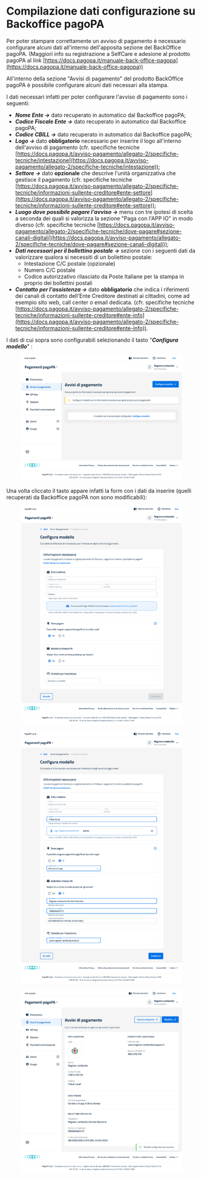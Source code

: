 # Compilazione dati configurazione su Backoffice pagoPA

Per poter stampare correttamente un avviso di pagamento è necessario configurare alcuni dati all'interno dell'apposita sezione del BackOffice pagoPA. (Maggiori info su registrazione a SelfCare e adesione al prodotto pagoPA al link [https://docs.pagopa.it/manuale-back-office-pagopa](https://docs.pagopa.it/manuale-back-office-pagopa))

All'interno della sezione "Avvisi di pagamento" del prodotto BackOffice pagoPA è possibile configurare alcuni dati necessari alla stampa.

I dati necessari infatti per poter configurare l'avviso di pagamento sono i seguenti:

* _**Nome Ente ->**_ dato recuperato in automatico dal Backoffice pagoPA;
* _**Codice Fiscale Ente ->**_ dato recuperato in automatico dal Backoffice pagoPA;
* _**Codice CBILL ->**_ dato recuperato in automatico dal Backoffice pagoPA;
* _**Logo ->**_ dato **obbligatorio** necessario per inserire il logo all'interno dell'avviso di pagamento (cfr. specifiche tecniche [https://docs.pagopa.it/avviso-pagamento/allegato-2/specifiche-tecniche/intestazione](https://docs.pagopa.it/avviso-pagamento/allegato-2/specifiche-tecniche/intestazione));
* _**Settore ->**_ dato **opzionale** che descrive l'unità organizzativa che gestisce il pagamento (cfr. specifiche tecniche [https://docs.pagopa.it/avviso-pagamento/allegato-2/specifiche-tecniche/informazioni-sullente-creditore#ente-settore](https://docs.pagopa.it/avviso-pagamento/allegato-2/specifiche-tecniche/informazioni-sullente-creditore#ente-settore));
* _**Luogo dove possibile pagare l'avviso ->**_ menu con tre ipotesi di scelta a seconda dei quali si valorizza la sezione "Paga con l'APP IO" in modo diverso (cfr. specifiche tecniche [https://docs.pagopa.it/avviso-pagamento/allegato-2/specifiche-tecniche/dove-pagare#sezione-canali-digitali](https://docs.pagopa.it/avviso-pagamento/allegato-2/specifiche-tecniche/dove-pagare#sezione-canali-digitali));
* _**Dati necessari per il bollettino postale ->**_ sezione con i seguenti dati da valorizzare qualora si necessiti di un bollettino postale:
  * Intestazione C/C postale (opzionale)
  * Numero C/C postale
  * Codice autorizzativo rilasciato da Poste Italiane per la stampa in proprio dei bollettini postali
* _**Contatto per l'assistenza ->**_ dato **obbligatorio** che indica i riferimenti dei canali di contatto dell'Ente Creditore destinati ai cittadini, come ad esempio sito web, call center o email dedicata. (cfr. specifiche tecniche [https://docs.pagopa.it/avviso-pagamento/allegato-2/specifiche-tecniche/informazioni-sullente-creditore#ente-info](https://docs.pagopa.it/avviso-pagamento/allegato-2/specifiche-tecniche/informazioni-sullente-creditore#ente-info)).



I dati di cui sopra sono configurabili selezionando il tasto "_**Configura modello**_" :

<figure><img src="../.gitbook/assets/image (1).png" alt=""><figcaption></figcaption></figure>

Una volta cliccato il tasto appare infatti la form con i dati da inserire (quelli recuperati da Backoffice pagoPA non sono modificabili):

<figure><img src="../.gitbook/assets/image (2).png" alt=""><figcaption></figcaption></figure>

<figure><img src="../.gitbook/assets/image (3).png" alt=""><figcaption></figcaption></figure>

<figure><img src="../.gitbook/assets/image (4).png" alt=""><figcaption></figcaption></figure>
